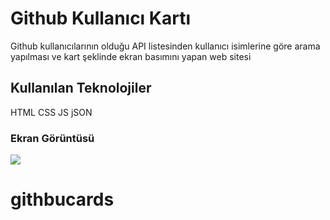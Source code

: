 <h1>Github Kullanıcı Kartı</h1>

<p>Github kullanıcılarının olduğu API listesinden kullanıcı isimlerine göre arama yapılması ve kart şeklinde ekran basımını yapan web sitesi </p>

<h2>Kullanılan Teknolojiler</h2>

<p>HTML CSS JS   jSON</p>

<h3>Ekran Görüntüsü</h3>

![](card.gif)

# githbucards
